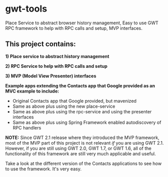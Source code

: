 # gwt-tools
Place Service to abstract browser history management, Easy to use GWT RPC framework to help with RPC calls and setup, MVP interfaces.

## This project contains:

**1) Place service to abstract history management**

**2) RPC Service to help with RPC calls and setup**

**3) MVP (Model View Presenter) interfaces**

**Example apps extending the Contacts app that Google provided as an MVC example to include:**
* Original Contacts app that Google provided, but mavenized
* Same as above plus using the new place-service
* Same as above plus using the rpc-service and using the presenter interfaces
* Same as above plus using Spring Framework enabled autodiscovery of RPC handlers

**NOTE:** Since GWT 2.1 release where they introduced the MVP framework, most of the MVP part of this project is not relevant *if* you are using GWT 2.1. However, if you are still using GWT 2.0, GWT 1.7, or GWT 1.6, all of the functionality of this framework are still very much applicable and useful.

Take a look at the different version of the Contacts applications to see how to use the framework. It's very easy.
